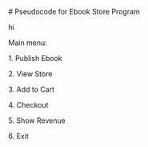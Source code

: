 \# Pseudocode for Ebook Store Program

hi

Main menu:

1\. Publish Ebook

2\. View Store

3\. Add to Cart

4\. Checkout

5\. Show Revenue

6\. Exit



